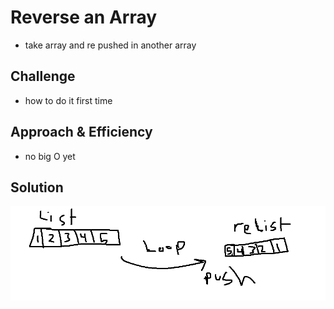 # Reverse an Array
<!-- Short summary or background information -->
- take array and re pushed in another array
## Challenge
<!-- Description of the challenge -->
- how to do it first time 
## Approach & Efficiency
<!-- What approach did you take? Why? What is the Big O space/time for this approach? -->
- no big O yet 
## Solution
<!-- Embedded whiteboard image -->
![Image](./assets/array-reverse.png)



